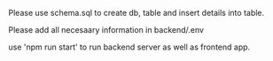 Please use schema.sql to create db, table and insert details into table.

Please add all necesaary information in backend/.env

use 'npm run start' to run backend server as well as frontend app.
